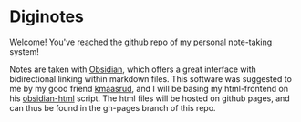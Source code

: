 # Diginotes
Welcome! You've reached the github repo of my personal note-taking system!

Notes are taken with [Obsidian](https://obsidian.md/), which offers a great interface with bidirectional linking within markdown files. This software was suggested to me by my good friend [kmaasrud](https://github.com/kmaasrud), and I will be basing my html-frontend on his [obsidian-html](https://github.com/kmaasrud/obsidian-html) script.
The html files will be hosted on github pages, and can thus be found in the gh-pages branch of this repo.